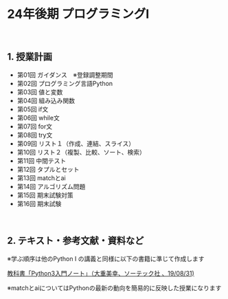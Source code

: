 # 24年後期 プログラミングI

<br>

## 1. 授業計画

- 第01回 ガイダンス　※登録調整期間
- 第02回 プログラミング言語Python
- 第03回 値と変数
- 第04回 組み込み関数
- 第05回 if文
- 第06回 while文
- 第07回 for文
- 第08回 try文
- 第09回 リスト１（作成、連結、スライス）
- 第10回 リスト２（複製、比較、ソート、検索）
- 第11回 中間テスト
- 第12回 タプルとセット
- 第13回 matchとai
- 第14回 アルゴリズム問題
- 第15回 期末試験対策
- 第16回 期末試験

<br>

## 2. テキスト・参考文献・資料など

※学ぶ順序は他のPython I の講義と同様に以下の書籍に準じて作成します

[教科書「Python3入門ノート」（大重美幸、ソーテック社 、19/08/31) ](https://www.amazon.co.jp/dp/4800711673/) <br>

※matchとaiについてはPythonの最新の動向を簡易的に反映した授業になります

<br>
